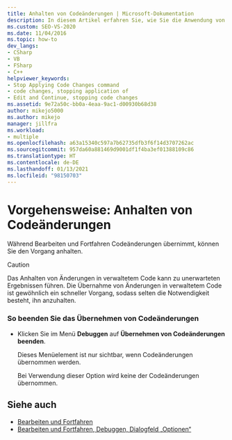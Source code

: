 ```yaml
---
title: Anhalten von Codeänderungen | Microsoft-Dokumentation
description: In diesem Artikel erfahren Sie, wie Sie die Anwendung von Codeänderungen bei Verwendung des Features „Bearbeiten und fortfahren“ während einer Visual Studio-Debugsitzung anhalten.
ms.custom: SEO-VS-2020
ms.date: 11/04/2016
ms.topic: how-to
dev_langs:
- CSharp
- VB
- FSharp
- C++
helpviewer_keywords:
- Stop Applying Code Changes command
- code changes, stopping application of
- Edit and Continue, stopping code changes
ms.assetid: 9e72a50c-bb0a-4eaa-9ac1-d00930b68d38
author: mikejo5000
ms.author: mikejo
manager: jillfra
ms.workload:
- multiple
ms.openlocfilehash: a63a15340c597a7b62735dfb3f6f14d3707262ac
ms.sourcegitcommit: 957da60a881469d9001df1f4ba3ef01388109c86
ms.translationtype: HT
ms.contentlocale: de-DE
ms.lasthandoff: 01/13/2021
ms.locfileid: "98150703"
---
```

# <a name="how-to-stop-code-changes"></a>Vorgehensweise: Anhalten von Codeänderungen
Während Bearbeiten und Fortfahren Codeänderungen übernimmt, können Sie den Vorgang anhalten.

> [!CAUTION]
> Das Anhalten von Änderungen in verwaltetem Code kann zu unerwarteten Ergebnissen führen. Die Übernahme von Änderungen in verwaltetem Code ist gewöhnlich ein schneller Vorgang, sodass selten die Notwendigkeit besteht, ihn anzuhalten.

### <a name="to-stop-applying-code-changes"></a>So beenden Sie das Übernehmen von Codeänderungen

- Klicken Sie im Menü **Debuggen** auf **Übernehmen von Codeänderungen beenden**.

  Dieses Menüelement ist nur sichtbar, wenn Codeänderungen übernommen werden.

  Bei Verwendung dieser Option wird keine der Codeänderungen übernommen.

## <a name="see-also"></a>Siehe auch
- [Bearbeiten und Fortfahren](../debugger/edit-and-continue.md)
- [Bearbeiten und Fortfahren, Debuggen, Dialogfeld „Optionen“](./edit-and-continue.md)